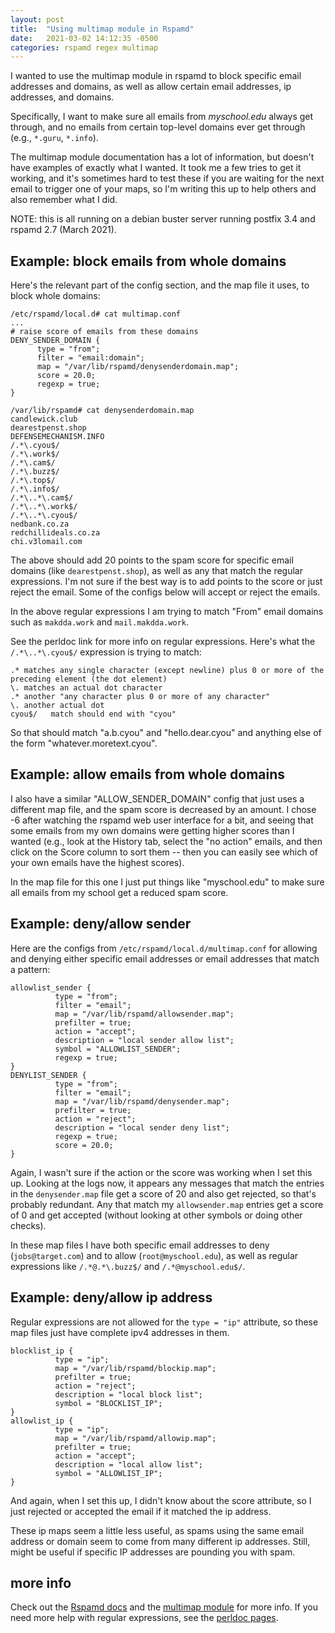 ```yaml
---
layout: post
title:  "Using multimap module in Rspamd"
date:   2021-03-02 14:12:35 -0500
categories: rspamd regex multimap
---
```


I wanted to use the multimap module in rspamd to block specific email
addresses and domains, as well as allow certain email addresses, ip
addresses, and domains.

Specifically, I want to make sure all emails from *myschool.edu* always
get through, and no emails from certain top-level domains ever get through
(e.g., `*.guru`, `*.info`).

The multimap module documentation has a lot of information, but doesn't
have examples of exactly what I wanted. It took me a few tries to get it 
working, and it's sometimes hard to test these if you are waiting for
the next email to trigger one of your maps, so I'm writing this up to help
others and also remember what I did.

NOTE: this is all running on a debian buster server running postfix 3.4
and rspamd 2.7 (March 2021).

## Example: block emails from whole domains

Here's the relevant part of the config section,
and the map file it uses, to block whole domains:

```
/etc/rspamd/local.d# cat multimap.conf
...
# raise score of emails from these domains
DENY_SENDER_DOMAIN {
      type = "from";
      filter = "email:domain";
      map = "/var/lib/rspamd/denysenderdomain.map";
      score = 20.0;
      regexp = true;
}
```

```
/var/lib/rspamd# cat denysenderdomain.map
candlewick.club
dearestpenst.shop
DEFENSEMECHANISM.INFO
/.*\.cyou$/
/.*\.work$/
/.*\.cam$/
/.*\.buzz$/
/.*\.top$/
/.*\.info$/
/.*\..*\.cam$/
/.*\..*\.work$/
/.*\..*\.cyou$/
nedbank.co.za
redchillideals.co.za
chi.v3lomail.com
```

The above should add 20 points to the spam score for specific email
domains (like `dearestpenst.shop`), as well as any that match the
regular expressions. I'm not sure if the best way is to add points
to the score or just reject the email. Some of the configs below will
accept or reject the emails.

In the above regular expressions I am trying to
match "From" email domains such as `makdda.work` and
`mail.makdda.work`.

See the perldoc link for more info on regular expressions. Here's 
what the `/.*\..*\.cyou$/` expression is trying to match:

    .* matches any single character (except newline) plus 0 or more of the preceding element (the dot element)
    \. matches an actual dot character
    .* another "any character plus 0 or more of any character"
    \. another actual dot
    cyou$/   match should end with "cyou"

So that should match "a.b.cyou" and "hello.dear.cyou" and anything
else of the form "whatever.moretext.cyou".

## Example: allow emails from whole domains

I also have a similar "ALLOW_SENDER_DOMAIN" config that just
uses a different map file, and the spam score is decreased by an amount.
I chose -6 after watching the rspamd web user interface for a bit, and
seeing that some emails from my own domains were getting higher scores 
than I wanted (e.g., look at the History tab, select the "no action"
emails, and then click on the Score column to sort them -- then you can
easily see which of your own emails have the highest scores).

In the map file for this one I just put things like "myschool.edu" to 
make sure all emails from my school get a reduced spam score.

## Example: deny/allow sender

Here are the configs from `/etc/rspamd/local.d/multimap.conf`
for allowing and denying either specific email addresses or 
email addresses that match a pattern:

```
allowlist_sender {
          type = "from";
          filter = "email";
          map = "/var/lib/rspamd/allowsender.map";
          prefilter = true;
          action = "accept";
          description = "local sender allow list";
          symbol = "ALLOWLIST_SENDER";
          regexp = true;
}
DENYLIST_SENDER {
          type = "from";
          filter = "email";
          map = "/var/lib/rspamd/denysender.map";
          prefilter = true;
          action = "reject";
          description = "local sender deny list";
          regexp = true;
          score = 20.0;
}
```

Again, I wasn't sure if the action or the score was working when I set this
up. Looking at the logs now, it appears any messages that match the 
entries in the `denysender.map`
file get a score of 20 and also get rejected, so that's probably redundant.
Any that match my `allowsender.map` entries get a score of 0 and get accepted
(without looking at other symbols or doing other checks).

In these map files I have both specific email addresses to deny (`jobs@target.com`)
and to allow (`root@myschool.edu`), as well as regular expressions like
`/.*@.*\.buzz$/` and `/.*@myschool.edu$/`.

## Example: deny/allow ip address

Regular expressions are not allowed for the `type = "ip"` attribute,
so these map files just have complete ipv4 addresses in them.

```
blocklist_ip {
          type = "ip";
          map = "/var/lib/rspamd/blockip.map";
          prefilter = true;
          action = "reject";
          description = "local block list";
          symbol = "BLOCKLIST_IP";
}
allowlist_ip {
          type = "ip";
          map = "/var/lib/rspamd/allowip.map";
          prefilter = true;
          action = "accept";
          description = "local allow list";
          symbol = "ALLOWLIST_IP";
}
```

And again, when I set this up, I didn't know about the score attribute,
so I just rejected or accepted the email if it matched the ip address.

These ip maps seem a little less useful, as spams using the same email
address or domain seem to come from many different ip addresses. Still,
might be useful if specific IP addresses are pounding you with spam.

## more info 

Check out the [Rspamd docs][rspamd] and the [multimap module][multimap] for more info.
If you need more help with regular expressions, see the [perldoc pages][perlinfo].

[rspamd]: https://rspamd.com/
[multimap]: https://rspamd.com/doc/modules/multimap.html
[perlinfo]: https://perldoc.perl.org/perlre


